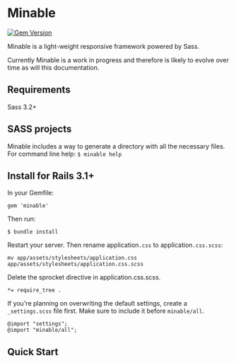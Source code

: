 # Minable
[![Gem Version](https://badge.fury.io/rb/minable.png)](http://badge.fury.io/rb/minable)

Minable is a light-weight responsive framework powered by Sass.

Currently Minable is a work in progress and therefore is likely to evolve over time as will this documentation.

## Requirements
Sass 3.2+

## SASS projects
Minable includes a way to generate a directory with all the necessary files.
For command line help: `$ minable help`

## Install for Rails 3.1+
In your Gemfile:

    gem 'minable'

Then run:

    $ bundle install

Restart your server. Then rename application`.css` to application`.css.scss`:

    mv app/assets/stylesheets/application.css app/assets/stylesheets/application.css.scss

Delete the sprocket directive in application.css.scss.

    *= require_tree .

If you're planning on overwriting the default settings, create a `_settings.scss` file first. Make sure to include it before `minable/all`.

    @import "settings";
    @import "minable/all";


## Quick Start

